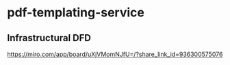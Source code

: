 # pdf-templating-service

## Infrastructural DFD
https://miro.com/app/board/uXjVMomNJfU=/?share_link_id=936300575076

